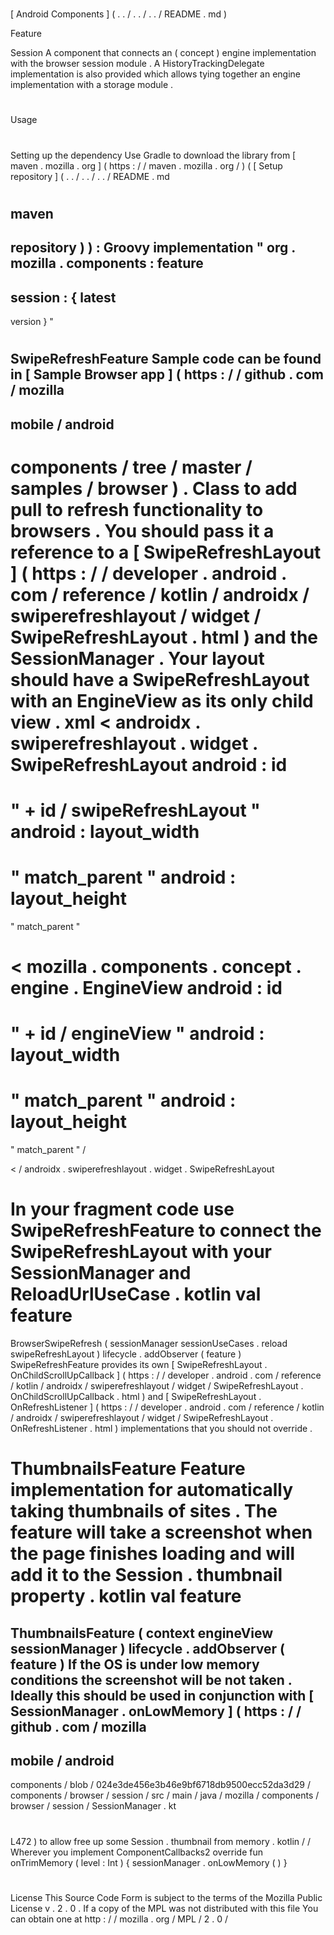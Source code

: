 #
[
Android
Components
]
(
.
.
/
.
.
/
.
.
/
README
.
md
)
>
Feature
>
Session
A
component
that
connects
an
(
concept
)
engine
implementation
with
the
browser
session
module
.
A
HistoryTrackingDelegate
implementation
is
also
provided
which
allows
tying
together
an
engine
implementation
with
a
storage
module
.
#
#
Usage
#
#
#
Setting
up
the
dependency
Use
Gradle
to
download
the
library
from
[
maven
.
mozilla
.
org
]
(
https
:
/
/
maven
.
mozilla
.
org
/
)
(
[
Setup
repository
]
(
.
.
/
.
.
/
.
.
/
README
.
md
#
maven
-
repository
)
)
:
Groovy
implementation
"
org
.
mozilla
.
components
:
feature
-
session
:
{
latest
-
version
}
"
#
#
#
SwipeRefreshFeature
Sample
code
can
be
found
in
[
Sample
Browser
app
]
(
https
:
/
/
github
.
com
/
mozilla
-
mobile
/
android
-
components
/
tree
/
master
/
samples
/
browser
)
.
Class
to
add
pull
to
refresh
functionality
to
browsers
.
You
should
pass
it
a
reference
to
a
[
SwipeRefreshLayout
]
(
https
:
/
/
developer
.
android
.
com
/
reference
/
kotlin
/
androidx
/
swiperefreshlayout
/
widget
/
SwipeRefreshLayout
.
html
)
and
the
SessionManager
.
Your
layout
should
have
a
SwipeRefreshLayout
with
an
EngineView
as
its
only
child
view
.
xml
<
androidx
.
swiperefreshlayout
.
widget
.
SwipeRefreshLayout
android
:
id
=
"
+
id
/
swipeRefreshLayout
"
android
:
layout_width
=
"
match_parent
"
android
:
layout_height
=
"
match_parent
"
>
<
mozilla
.
components
.
concept
.
engine
.
EngineView
android
:
id
=
"
+
id
/
engineView
"
android
:
layout_width
=
"
match_parent
"
android
:
layout_height
=
"
match_parent
"
/
>
<
/
androidx
.
swiperefreshlayout
.
widget
.
SwipeRefreshLayout
>
In
your
fragment
code
use
SwipeRefreshFeature
to
connect
the
SwipeRefreshLayout
with
your
SessionManager
and
ReloadUrlUseCase
.
kotlin
val
feature
=
BrowserSwipeRefresh
(
sessionManager
sessionUseCases
.
reload
swipeRefreshLayout
)
lifecycle
.
addObserver
(
feature
)
SwipeRefreshFeature
provides
its
own
[
SwipeRefreshLayout
.
OnChildScrollUpCallback
]
(
https
:
/
/
developer
.
android
.
com
/
reference
/
kotlin
/
androidx
/
swiperefreshlayout
/
widget
/
SwipeRefreshLayout
.
OnChildScrollUpCallback
.
html
)
and
[
SwipeRefreshLayout
.
OnRefreshListener
]
(
https
:
/
/
developer
.
android
.
com
/
reference
/
kotlin
/
androidx
/
swiperefreshlayout
/
widget
/
SwipeRefreshLayout
.
OnRefreshListener
.
html
)
implementations
that
you
should
not
override
.
#
#
#
ThumbnailsFeature
Feature
implementation
for
automatically
taking
thumbnails
of
sites
.
The
feature
will
take
a
screenshot
when
the
page
finishes
loading
and
will
add
it
to
the
Session
.
thumbnail
property
.
kotlin
val
feature
=
ThumbnailsFeature
(
context
engineView
sessionManager
)
lifecycle
.
addObserver
(
feature
)
If
the
OS
is
under
low
memory
conditions
the
screenshot
will
be
not
taken
.
Ideally
this
should
be
used
in
conjunction
with
[
SessionManager
.
onLowMemory
]
(
https
:
/
/
github
.
com
/
mozilla
-
mobile
/
android
-
components
/
blob
/
024e3de456e3b46e9bf6718db9500ecc52da3d29
/
components
/
browser
/
session
/
src
/
main
/
java
/
mozilla
/
components
/
browser
/
session
/
SessionManager
.
kt
#
L472
)
to
allow
free
up
some
Session
.
thumbnail
from
memory
.
kotlin
/
/
Wherever
you
implement
ComponentCallbacks2
override
fun
onTrimMemory
(
level
:
Int
)
{
sessionManager
.
onLowMemory
(
)
}
#
#
License
This
Source
Code
Form
is
subject
to
the
terms
of
the
Mozilla
Public
License
v
.
2
.
0
.
If
a
copy
of
the
MPL
was
not
distributed
with
this
file
You
can
obtain
one
at
http
:
/
/
mozilla
.
org
/
MPL
/
2
.
0
/
